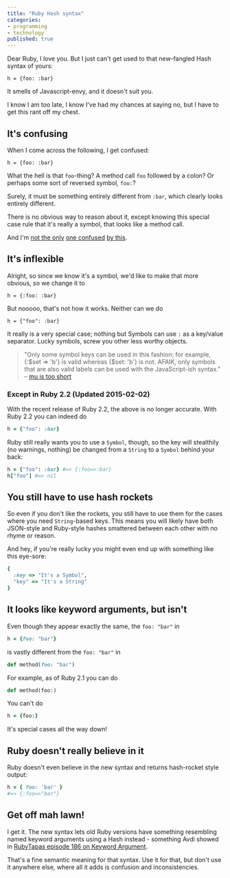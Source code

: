 ```yaml
---
title: "Ruby Hash syntax"
categories:
- programming
- technology
published: true
---
```


Dear Ruby, I love you. But I just can't get used to that new-fangled Hash syntax of yours:

    h = {foo: :bar}

It smells of Javascript-envy, and it doesn't suit you.

<!--more-->

I know I am too late, I know I've had my chances at saying no, but I have to get this rant off my chest.

## It's confusing

When I come across the following, I get confused:

    h = {foo: :bar}

What the hell is that `foo`-thing? A method call `foo` followed by a colon? Or perhaps some sort of reversed symbol, `foo:`?

Surely, it must be something entirely different from `:bar`, which clearly looks entirely different.

There is no obvious way to reason about it, except knowing this special case rule that it's really a symbol, that looks like a method call.

And I'm [not the only](http://stackoverflow.com/questions/19443122/hash-declaration-syntax-error-in-irb) [one confused](http://stackoverflow.com/questions/19821748/new-ruby-syntax-doesnt-work-everytime) [by this](http://stackoverflow.com/questions/19352914/did-ruby-ever-support-this).


## It's inflexible

Alright, so since we know it's a symbol, we'd like to make that more obvious, so we change it to

    h = {:foo: :bar}

But nooooo, that's not how it works. Neither can we do

    h = {"foo": :bar}

It really is a very special case; nothing but Symbols can use `:` as a key/value separator. Lucky symbols, screw you other less worthy objects.

> "Only some symbol keys can be used in this fashion; for example, {:$set => 'b'} is valid whereas {$set: 'b'} is not. AFAIK, only symbols that are also valid labels can be used with the JavaScript-ish syntax." – [mu is too short](http://stackoverflow.com/questions/19352914/did-ruby-ever-support-this#comment28675727_19352928)

### Except in Ruby 2.2 (Updated 2015-02-02)

With the recent release of Ruby 2.2, the above is no longer accurate. With Ruby 2.2 you can indeed do

``` ruby
h = {"foo": :bar}
```

Ruby still really wants you to use a `Symbol`, though, so the key will stealthily (no warnings, nothing) be changed from a `String` to a `Symbol` behind your back:

``` ruby
h = {"foo": :bar} #=> {:foo=>:bar}
h["foo"] #=> nil
```

## You still have to use hash rockets

So even if you don't like the rockets, you still have to use them for the cases where you need `String`-based keys. This means you will likely have both JSON-style and Ruby-style hashes smattered between each other with no rhyme or reason.

And hey, if you're really lucky you might even end up with something like this eye-sore:

```ruby
{
  :key => "It's a Symbol",
  "key" => "It's a String"
}
```

## It looks like keyword arguments, but isn't

Even though they appear exactly the same, the `foo: "bar"` in

``` ruby
h = {foo: "bar"}
```

is vastly different from the `foo: "bar"` in

``` ruby
def method(foo: "bar")
```

For example, as of Ruby 2.1 you can do

``` ruby
def method(foo:)
```

You can't do

``` ruby
h = {foo:}
```

It's special cases all the way down!


## Ruby doesn't really believe in it

Ruby doesn't even believe in the new syntax and returns hash-rocket style output:

``` ruby
h = { foo: 'bar' }
#=> {:foo=>"bar"}
```


## Get off mah lawn!

I get it. The new syntax lets old Ruby versions have something resembling named keyword arguments using a Hash instead - something Avdi showed in [RubyTapas episode 186 on Keyword Argument](https://rubytapas.dpdcart.com/subscriber/post?id=468).

That's a fine semantic meaning for that syntax. Use it for that, but don't use it anywhere else, where all it adds is confusion and inconsistencies.
